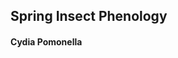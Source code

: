 ## Spring Insect Phenology
#### Cydia Pomonella


<!--stackedit_data:
eyJoaXN0b3J5IjpbMTM0NDQyNTU3NywxNzE4MTM4MzgwLC04ND
ExNDM2OTAsMTExNDMzNzQxNCwyMjUxNjIzNDAsNTEwNDY4MzMy
LDM5NDI1NzQ1OV19
-->